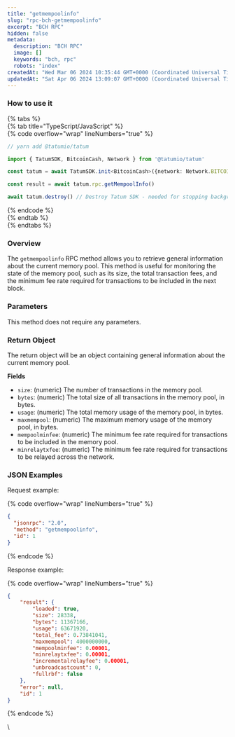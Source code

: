 ```yaml
---
title: "getmempoolinfo"
slug: "rpc-bch-getmempoolinfo"
excerpt: "BCH RPC"
hidden: false
metadata: 
  description: "BCH RPC"
  image: []
  keywords: "bch, rpc"
  robots: "index"
createdAt: "Wed Mar 06 2024 10:35:44 GMT+0000 (Coordinated Universal Time)"
updatedAt: "Sat Apr 06 2024 13:09:07 GMT+0000 (Coordinated Universal Time)"
---
```




### How to use it

{% tabs %}  
{% tab title="TypeScript/JavaScript" %}  
{% code overflow="wrap" lineNumbers="true" %}

```typescript
// yarn add @tatumio/tatum

import { TatumSDK, BitcoinCash, Network } from '@tatumio/tatum'

const tatum = await TatumSDK.init<BitcoinCash>({network: Network.BITCOIN_CASH})

const result = await tatum.rpc.getMempoolInfo()

await tatum.destroy() // Destroy Tatum SDK - needed for stopping background jobs
```

{% endcode %}  
{% endtab %}  
{% endtabs %}

### Overview

The `getmempoolinfo` RPC method allows you to retrieve general information about the current memory pool. This method is useful for monitoring the state of the memory pool, such as its size, the total transaction fees, and the minimum fee rate required for transactions to be included in the next block.

### Parameters

This method does not require any parameters.

### Return Object

The return object will be an object containing general information about the current memory pool.

**Fields**

- `size`: (numeric) The number of transactions in the memory pool.
- `bytes`: (numeric) The total size of all transactions in the memory pool, in bytes.
- `usage`: (numeric) The total memory usage of the memory pool, in bytes.
- `maxmempool`: (numeric) The maximum memory usage of the memory pool, in bytes.
- `mempoolminfee`: (numeric) The minimum fee rate required for transactions to be included in the memory pool.
- `minrelaytxfee`: (numeric) The minimum fee rate required for transactions to be relayed across the network.

### JSON Examples

Request example:

{% code overflow="wrap" lineNumbers="true" %}

```json
{
  "jsonrpc": "2.0",
  "method": "getmempoolinfo",
  "id": 1
}
```

{% endcode %}

Response example:

{% code overflow="wrap" lineNumbers="true" %}

```json
{
    "result": {
        "loaded": true,
        "size": 28338,
        "bytes": 11367166,
        "usage": 63671920,
        "total_fee": 0.73841041,
        "maxmempool": 4000000000,
        "mempoolminfee": 0.00001,
        "minrelaytxfee": 0.00001,
        "incrementalrelayfee": 0.00001,
        "unbroadcastcount": 0,
        "fullrbf": false
    },
    "error": null,
    "id": 1
}
```

{% endcode %}

\\
